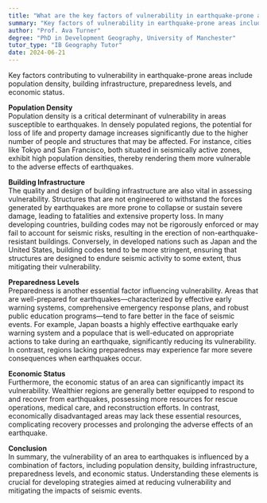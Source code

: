 ```yaml
---
title: "What are the key factors of vulnerability in earthquake-prone areas?"
summary: "Key factors of vulnerability in earthquake-prone areas include population density, building infrastructure, and preparedness levels."
author: "Prof. Ava Turner"
degree: "PhD in Development Geography, University of Manchester"
tutor_type: "IB Geography Tutor"
date: 2024-06-21
---
```


Key factors contributing to vulnerability in earthquake-prone areas include population density, building infrastructure, preparedness levels, and economic status.

**Population Density**  
Population density is a critical determinant of vulnerability in areas susceptible to earthquakes. In densely populated regions, the potential for loss of life and property damage increases significantly due to the higher number of people and structures that may be affected. For instance, cities like Tokyo and San Francisco, both situated in seismically active zones, exhibit high population densities, thereby rendering them more vulnerable to the adverse effects of earthquakes.

**Building Infrastructure**  
The quality and design of building infrastructure are also vital in assessing vulnerability. Structures that are not engineered to withstand the forces generated by earthquakes are more prone to collapse or sustain severe damage, leading to fatalities and extensive property loss. In many developing countries, building codes may not be rigorously enforced or may fail to account for seismic risks, resulting in the erection of non-earthquake-resistant buildings. Conversely, in developed nations such as Japan and the United States, building codes tend to be more stringent, ensuring that structures are designed to endure seismic activity to some extent, thus mitigating their vulnerability.

**Preparedness Levels**  
Preparedness is another essential factor influencing vulnerability. Areas that are well-prepared for earthquakes—characterized by effective early warning systems, comprehensive emergency response plans, and robust public education programs—tend to fare better in the face of seismic events. For example, Japan boasts a highly effective earthquake early warning system and a populace that is well-educated on appropriate actions to take during an earthquake, significantly reducing its vulnerability. In contrast, regions lacking preparedness may experience far more severe consequences when earthquakes occur.

**Economic Status**  
Furthermore, the economic status of an area can significantly impact its vulnerability. Wealthier regions are generally better equipped to respond to and recover from earthquakes, possessing more resources for rescue operations, medical care, and reconstruction efforts. In contrast, economically disadvantaged areas may lack these essential resources, complicating recovery processes and prolonging the adverse effects of an earthquake.

**Conclusion**  
In summary, the vulnerability of an area to earthquakes is influenced by a combination of factors, including population density, building infrastructure, preparedness levels, and economic status. Understanding these elements is crucial for developing strategies aimed at reducing vulnerability and mitigating the impacts of seismic events.
    